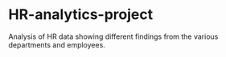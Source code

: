 # HR-analytics-project
Analysis of HR data showing different findings from the various departments and employees.
